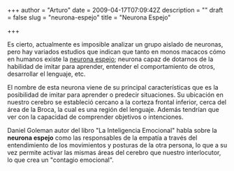 +++
author = "Arturo"
date = 2009-04-17T07:09:42Z
description = ""
draft = false
slug = "neurona-espejo"
title = "Neurona Espejo"

+++

<p>Es cierto, actualmente es imposible analizar un grupo aislado de neuronas, pero hay variados estudios que indican que tanto en monos macacos cómo en humanos existe la <a href="http://es.wikipedia.org/wiki/Neurona_espejo">neurona espejo</a>; neurona capaz de dotarnos de la habilidad de imitar para aprender, entender el comportamiento de otros, desarrollar el lenguaje, etc.</p>

<p>El nombre de esta neurona viene de su principal características que es la posibilidad de imitar para aprender o predecir situaciones. Su ubicación en nuestro cerebro se estableció cercano a la corteza frontal inferior, cerca del área de la Broca, la cual es una región del lenguaje. Además tendrían que ver con la capacidad de comprender objetivos o intenciones.</p>

<p>Daniel Goleman autor del libro "La Inteligencia Emocional" habla sobre la <b>neurona espejo</b> como las responsables de la empatía a través del entendimiento de los movimientos y posturas de la otra persona, lo que a su vez permite activar las mismas áreas del cerebro que nuestro interlocutor, lo que crea un "contagio emocional".</p>